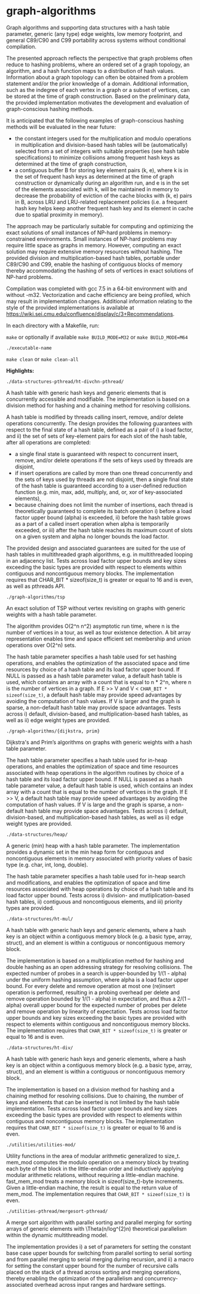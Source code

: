 # graph-algorithms

Graph algorithms and supporting data structures with a hash table parameter, generic (any type) edge weights, low memory footprint, and general C89/C90 and C99 portability across systems without conditional compilation.

The presented approach reflects the perspective that graph problems often reduce to hashing problems, where an ordered set of a graph topology, an algorithm, and a hash function maps to a distribution of hash values. Information about a graph topology can often be obtained from a problem statement and/or the prior knowledge of a domain. Additional information, such as the indegree of each vertex in a graph or a subset of vertices, can be stored at the time of graph construction. Based on the preliminary data, the provided implementation motivates the development and evaluation of graph-conscious hashing methods.

It is anticipated that the following examples of graph-conscious hashing methods will be evaluated in the near future:

- the constant integers used for the multiplication and modulo operations in multiplication and division-based hash tables will be (automatically) selected from a set of integers with suitable properties (see hash table specifications) to minimize collisions among frequent hash keys as determined at the time of graph construction,
- a contiguous buffer B for storing key element pairs (k, e), where k is in the set of frequent hash keys as determined at the time of graph construction or dynamically during an algorithm run, and e is in the set of the elements associated with k, will be maintained in memory to decrease the probability of eviction of the cache blocks with (k, e) pairs in B, across LRU and LRU-related replacement policies (i.e. a frequent hash key helps keep another frequent hash key and its element in cache due to spatial proximity in memory). 

The approach may be particularly suitable for computing and optimizing the exact solutions of small instances of NP-hard problems in memory-constrained environments. Small instances of NP-hard problems may require little space as graphs in memory. However, computing an exact solution may require extensive memory resources without hashing. The provided division and multiplication-based hash tables, portable under C89/C90 and C99, enable the hashing of contiguous blocks of memory thereby accommodating the hashing of sets of vertices in exact solutions of NP-hard problems.

Compilation was completed with gcc 7.5 in a 64-bit environment with and without -m32. Vectorization and cache efficiency are being profiled, which may result in implementation changes. Additional information relating to the style of the provided implementations is available at https://wiki.sei.cmu.edu/confluence/display/c/3+Recommendations.

In each directory with a Makefile, run:

`make` or optionally if available `make BUILD_MODE=M32` or `make BUILD_MODE=M64`

`./executable-name`

`make clean` or `make clean-all`

**Highlights:**

`./data-structures-pthread/ht-divchn-pthread/`

A hash table with generic hash keys and generic elements that is concurrently accessible and modifiable. The implementation is based on a division method for hashing and a chaining method for resolving collisions.

A hash table is modified by threads calling insert, remove, and/or delete operations concurrently. The design provides the following guarantees with respect to the final state of a hash table, defined as a pair of i) a load factor, and ii) the set of sets of key-element pairs for each slot of the hash table, after all operations are completed:
- a single final state is guaranteed with respect to concurrent insert, remove, and/or delete operations if the sets of keys used by threads are disjoint,
- if insert operations are called by more than one thread concurrently and the sets of keys used by threads are not disjoint, then a single final state of the hash table is guaranteed according to a user-defined reduction function (e.g. min, max, add, multiply, and, or, xor of key-associated elements),
- because chaining does not limit the number of insertions, each thread is theoretically guaranteed to complete its batch operation i) before a load factor upper bound (alpha) is exceeded, ii) before the hash table grows as a part of a called insert operation when alpha is temporarily exceeded, or iii) after the hash table reaches its maximum count of slots on a given system and alpha no longer bounds the load factor.

The provided design and associated guarantees are suited for the use of hash tables in multithreaded graph algorithms, e.g. in multithreaded looping in an adjacency list. Tests across load factor upper bounds and key sizes exceeding the basic types are provided with respect to elements within contiguous and noncontiguous memory blocks. The implementation requires that CHAR_BIT * sizeof(size_t) is greater or equal to 16 and is even, as well as pthreads API.

`./graph-algorithms/tsp`

An exact solution of TSP without vertex revisiting on graphs with generic weights with a hash table parameter.

The algorithm provides O(2^n n^2) asymptotic run time, where n is the number of vertices in a tour, as well as tour existence detection. A bit array representation enables time and space efficient set membership and union operations over O(2^n) sets.
   
The hash table parameter specifies a hash table used for set hashing operations, and enables the optimization of the associated space and time resources by choice of a hash table and its load factor upper bound. If NULL is passed as a hash table parameter value, a default hash table is used, which contains an array with a count that is equal to n * 2^n, where n is the number of vertices in a graph. If E >> V and V < `CHAR_BIT * sizeof(size_t)`, a default hash table may provide speed advantages by avoiding the computation of hash values. If V is larger and the graph is sparse, a non-default hash table may provide space advantages. Tests across i) default, division-based, and multiplication-based hash tables, as well as ii) edge weight types are provided.

`./graph-algorithms/{dijkstra, prim}`

Dijkstra's and Prim’s algorithms on graphs with generic weights with a hash table parameter.

The hash table parameter specifies a hash table used for in-heap operations, and enables the optimization of space and time resources associated with heap operations in the algorithm routines by choice of a hash table and its load factor upper bound. If NULL is passed as a hash table parameter value, a default hash table is used, which contains an index array with a count that is equal to the number of vertices in the graph. If E >> V, a default hash table may provide speed advantages by avoiding the computation of hash values. If V is large and the graph is sparse, a non-default hash table may provide space advantages. Tests across i) default, division-based, and multiplication-based hash tables, as well as ii) edge weight types are provided.

`./data-structures/heap/`

A generic (min) heap with a hash table parameter. The implementation provides a dynamic set in the min heap form for contiguous and noncontiguous elements in memory associated with priority values of basic type (e.g. char, int, long, double).

The hash table parameter specifies a hash table used for in-heap search and modifications, and enables the optimization of space and time resources associated with heap operations by choice of a hash table and its load factor upper bound. Tests across i) division- and mutliplication-based hash tables, ii) contiguous and noncontiguous elements, and iii) priority types are provided.

`./data-structures/ht-mul/`

A hash table with generic hash keys and generic elements, where a hash key is an object within a contiguous memory block (e.g. a basic type, array, struct), and an element is within a contiguous or noncontiguous memory block.

The implementation is based on a multiplication method for hashing and double hashing as an open addressing strategy for resolving collisions. The expected number of probes in a search is upper-bounded by 1/(1 - alpha) under the uniform hashing assumption, where alpha is a load factor upper bound. For every delete and remove operation at most one (re)insert operation is performed, resulting in a probing overhead per delete and remove operation bounded by 1/(1 - alpha) in expectation, and thus a 2/(1 – alpha) overall upper bound for the expected number of probes per delete and remove operation by linearity of expectation. Tests across load factor upper bounds and key sizes exceeding the basic types are provided with respect to elements within contiguous and noncontiguous memory blocks. The implementation requires that `CHAR_BIT * sizeof(size_t)` is greater or equal to 16 and is even.

`./data-structures/ht-div/`

A hash table with generic hash keys and generic elements, where a hash key is an object within a contiguous memory block (e.g. a basic type, array, struct), and an element is within a contiguous or noncontiguous memory block. 

The implementation is based on a division method for hashing and a chaining method for resolving collisions. Due to chaining, the number of keys and elements that can be inserted is not limited by the hash table implementation. Tests across load factor upper bounds and key sizes exceeding the basic types are provided with respect to elements within contiguous and noncontiguous memory blocks. The implementation requires that `CHAR_BIT * sizeof(size_t)` is greater or equal to 16 and is even.

`./utilities/utilities-mod/`

Utility functions in the area of modular arithmetic generalized to size_t. mem_mod computes the modulo operation on a memory block by treating each byte of the block in the little-endian order and inductively applying modular arithmetic relations, without requiring a little-endian machine. fast_mem_mod treats a memory block in sizeof(size_t)-byte increments. Given a little-endian machine, the result is equal to the return value of mem_mod. The implementation requires that `CHAR_BIT * sizeof(size_t)` is even.

`./utilities-pthread/mergesort-pthread/`

A merge sort algorithm with parallel sorting and parallel merging for sorting arrays of generic elements with \Theta(n/log^{2}n) theoretical parallelism within the dynamic multithreading model.

The implementation provides i) a set of parameters for setting the constant base case upper bounds for switching from parallel sorting to serial sorting and from parallel merging to serial merging during recursion, and ii) a macro for setting the constant upper bound for the number of recursive calls placed on the stack of a thread across sorting and merging operations, thereby enabling the optimization of the parallelism and concurrency-associated overhead across input ranges and hardware settings. 


